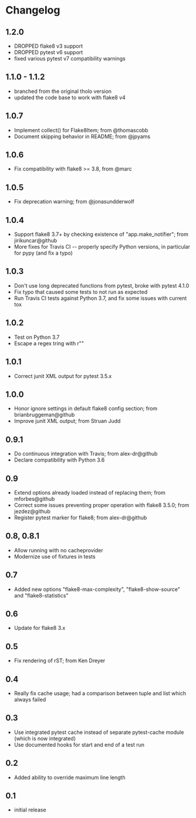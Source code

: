 # Changelog

## 1.2.0
- DROPPED flake8 v3 support
- DROPPED pytest v6 support
- fixed various pytest v7 compatibility warnings

## 1.1.0 - 1.1.2
- branched from the original tholo version
- updated the code base to work with flake8 v4

## 1.0.7

- Implement collect() for Flake8Item; from @thomascobb
- Document skipping behavior in README; from @jpyams

## 1.0.6

- Fix compatibility with flake8 >= 3.8, from @marc

## 1.0.5

- Fix deprecation warning; from @jonasundderwolf

## 1.0.4

- Support flake8 3.7+ by checking existence of "app.make_notifier";
  from jirikuncar@github
- More fixes for Travis CI -- properly specify Python versions, in
  particular for pypy (and fix a typo)

## 1.0.3

- Don't use long deprecated functions from pytest, broke with pytest 4.1.0
- Fix typo that caused some tests to not run as expected
- Run Travis CI tests against Python 3.7, and fix some issues with current tox

## 1.0.2

- Test on Python 3.7
- Escape a regex tring with r""

## 1.0.1

- Correct junit XML output for pytest 3.5.x

## 1.0.0

- Honor ignore settings in default flake8 config section; from
  brianbruggeman@github
- Improve junit XML output; from Struan Judd

## 0.9.1

- Do continuous integration with Travis; from alex-dr@github
- Declare compatibility with Python 3.6

## 0.9

- Extend options already loaded instead of replacing them; from
  mforbes@github
- Correct some issues preventing proper operation with flake8 3.5.0;
  from jezdez@github
- Register pytest marker for flake8; from alex-dr@github

## 0.8, 0.8.1

- Allow running with no cacheprovider
- Modernize use of fixtures in tests

## 0.7

- Added new options "flake8-max-complexity", "flake8-show-source"
  and "flake8-statistics"

## 0.6

- Update for flake8 3.x

## 0.5

- Fix rendering of rST; from Ken Dreyer

## 0.4

- Really fix cache usage; had a comparison between tuple and
  list which always failed

## 0.3

- Use integrated pytest cache instead of separate pytest-cache
  module (which is now integrated)
- Use documented hooks for start and end of a test run

## 0.2

- Added ability to override maximum line length

## 0.1

- initial release
